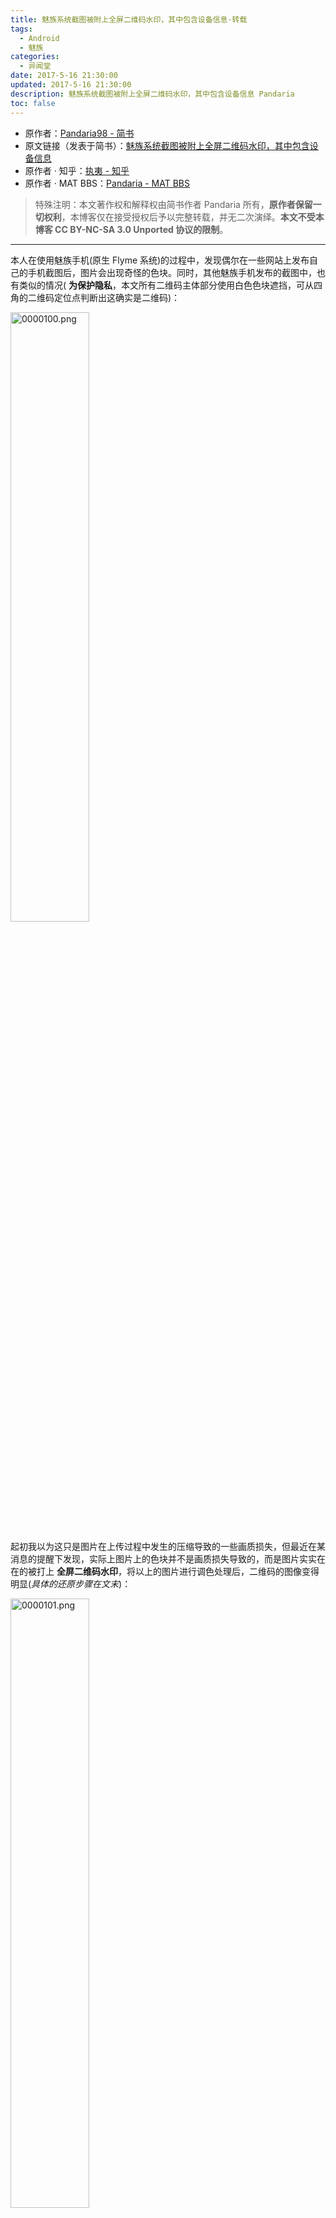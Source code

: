 ```yaml
---
title: 魅族系统截图被附上全屏二维码水印，其中包含设备信息·转载
tags:
  - Android
  - 魅族
categories:
  - 异闻堂
date: 2017-5-16 21:30:00
updated: 2017-5-16 21:30:00
description: 魅族系统截图被附上全屏二维码水印，其中包含设备信息 Pandaria
toc: false
---
```


<!-- more -->

- 原作者：[Pandaria98 - 简书](http://www.jianshu.com/u/f5f26e7f4133)
- 原文链接（发表于简书）：[魅族系统截图被附上全屏二维码水印，其中包含设备信息](http://www.jianshu.com/p/a1119d547f3d)
- 原作者 · 知乎：[执夷 - 知乎](https://www.zhihu.com/people/wu-ling-jiang-71/activities)
- 原作者 · MAT BBS：[Pandaria - MAT BBS](https://mat.letitfly.me/?4414)

> 特殊注明：本文著作权和解释权由简书作者 Pandaria 所有，**原作者保留一切权利**，本博客仅在接受授权后予以完整转载，并无二次演绎。**本文不受本博客 CC BY-NC-SA 3.0 Unported 协议的限制**。

----

本人在使用魅族手机(原生 Flyme 系统)的过程中，发现偶尔在一些网站上发布自己的手机截图后，图片会出现奇怪的色块。同时，其他魅族手机发布的截图中，也有类似的情况( **为保护隐私**，本文所有二维码主体部分使用白色色块遮挡，可从四角的二维码定位点判断出这确实是二维码)：

<img src="https://p0.ssl.qhmsg.com/t01c11d0d22f6388477.png" style="width:50%" alt="0000100.png" />

起初我以为这只是图片在上传过程中发生的压缩导致的一些画质损失，但最近在某消息的提醒下发现，实际上图片上的色块并不是画质损失导致的，而是图片实实在在的被打上 **全屏二维码水印**，将以上的图片进行调色处理后，二维码的图像变得明显(*具体的还原步骤在文末*)：

<img src="https://p0.ssl.qhmsg.com/t018d55545561cd3edd.png" style="width:50%" alt="0000101.png" />

在**反色**之后，它就是一个实实在在的二维码了：

<img src="https://p0.ssl.qhmsg.com/t018160dfe13d009c43.png" style="width:50%" alt="0000102.png" />

识别结果是(为保护隐私，本文字符串中部分字符用「*」号代替)：

```
#192#168#0#115#,460013*****8248#A10ABN****3H#m1metal
```

稍加分析，可以容易的判断出：

- 前四串字符是 IP 地址，这里是一个内网 IP
- 第五串字符是 IMSI 码，类似 IMEI，用于标识 SIM 卡
- 第六串字符是魅族设备的序列号
- 最后一串字符是魅族设备的型号
- 关于 IMSI

我对于 IMSI 也是知之甚少，这里将我通过搜索引擎的来的结果列于下方(不保证准确)：

- IMSI 与 手机号码 没有必然的对应关系
- IMSI 在到达运营商的交换机才可知道与 手机号码 相应的对应关系
- **可能**存在通过 IMSI 得到地域位置的算法

另外，在探索过程中，在魅族社区找到了这样一张图：

<img src="https://p0.ssl.qhmsg.com/t019e0aa67c4b1dd994.png" style="width:50%" alt="0000103.png" />


经过同样的步骤还原之后，得到了这样一张二维码：

<img src="https://p0.ssl.qhmsg.com/t017a9223e95c5c983e.png" style="width:50%" alt="0000104.png" />

识别结果是：

```
#---#---#---#---#460011*****2453#95AQACQ****M7#MX6#
```

结果完全类似，只是由于可能是断网截图，IP 信息被留空了。
那么问题就来了，这种现象到底是不是个例呢？

**不是，它是完全可以被复现的。**

复现的方法非常简单，只要截图的背景颜色较深，就会出现二维码水印。而浅色背景的截图则不会出现二维码。

> 注：以下测试基于本人自己的手机

- 机型：魅族 PRO 6
- 固件版本：Flyme 6.0.2.0A
- 这是截至本文发布，魅族官网上 PRO 6 的稳定版固件的最新版本：

![0000105.png](https://p0.ssl.qhmsg.com/t01c995c3606adffde7.png)

----

下面是我在 JuiceSSH 中截图以后得到的图片：

<img src="https://p0.ssl.qhmsg.com/t01127b996ac4a4b206.png" style="width:50%" alt="0000106.png" />

在手机上打开，肉眼几乎看不出上面有二维码(但还是能看见)，而在电脑上打开，由于图片解码库不同的缘故，可能导致完全看不到二维码，但是通过在网站上发布，经过服务端的压缩之后，二维码变得明显：

<img src="https://p0.ssl.qhmsg.com/t0109bac30762b99cf6.png" style="width:50%" alt="0000107.png" />

同样的步骤将二维码还原：

<img src="https://p0.ssl.qhmsg.com/t01cf8ac4cd352783f4.png" style="width:50%" alt="0000108.png" />

识别的结果：

```
#---#---#---#---#460023*****9130,460009*****0563#80QBC***JFY#PRO6#
```

由于我的手机是双卡，所以 IMSI 也有两个。经过在 OSBuild 这个应用中查看发现，与手机实际的 IMSI 吻合。
而下面是用 fooView 第三方截图获得的图片，没有任何的二维码水印。

<img src="https://p0.ssl.qhmsg.com/t0169e437258248bbfd.png" style="width:50%" alt="0000109.png" />

### 还原步骤

- 使用魅族手机在 JuiceSSH 等背景颜色较深且为纯色的应用内进行系统截图，也可以对上方展示的没有二维码的图进行截图
- 此时用手机的图库查看图片，仔细看可以看到轻微的二维码
- 到酷安等发布图片将遭到压缩的网站上发布图片，获取压缩后的图片，如果直接用 Photo Editor 对原图进行还原，可能根本看不到二维码
- 使用 Photo Editor 调整
  - 打开图片，选择「色阶」，调整上方三个滑块至靠近波峰处，二维码将变得明显，点击右上角的勾保存操作(保存操作这一步下同)
  - 选择「特效」-「自动对比度」，保存
  - 选择「特效」-「负片」，保存
  - 点击右上角的蓝色保存按钮，保存图片到指定的路径
- 识别你获得的二维码图片

本文只讲述事实，不作过多评价。
只是希望各位不要再用魅族的系统截图。
推荐使用第三方截图。

> **以下是目前为止与魅族官方人员对话的截图：**

![0000113.png](https://p0.ssl.qhmsg.com/t01d2d5a4812c8572b5.png)
![0000111.png](https://p0.ssl.qhmsg.com/t010b49bfffb28223d9.png)
![0000112.png](https://p0.ssl.qhmsg.com/t0140142e8ff6151396.png)

----

- 原作者授权 [RockyLo](https://akarin.moe) 转载的知乎专栏：[转载：魅族系统截图被附上全屏二维码水印，其中包含设备信息 - 知乎专栏](https://zhuanlan.zhihu.com/p/26936016)
- 与本文章相关的知乎问题在此处：[如何评价魅族为系统截图添加水印的行为？ - 知乎](https://www.zhihu.com/question/59919887)
- 对于位于知乎专栏和原文简书评论区的疑问，原作者补充了发现此问题的系统版本截图：

<img src="https://p0.ssl.qhmsg.com/t0159206f3edb0a64b8.jpg" style="width:50%" alt="0000110.jpg" />

> 直到 `2017年/5月/16日` 为止此版本依旧是魅族官方最新的稳定版。